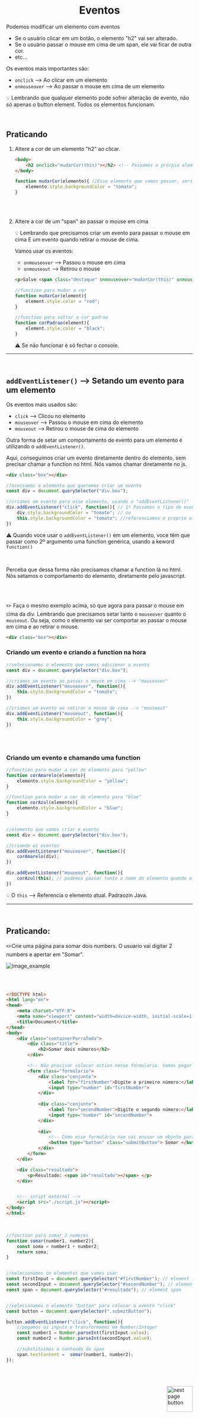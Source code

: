 <h1 align="center">
    Eventos
</h1>


Podemos modificar um elemento com eventos

- Se o usuário clicar em um botão, o elemento "h2" vai ser alterado.
- Se o usuário passar o mouse em cima de um span, ele vai ficar de outra cor.
- etc...

Os eventos mais importantes são:

- `onclick` --> Ao clicar em um elemento
- `onmouseover` --> Ao passar o mouse em cima de um elemento

💡 Lembrando que qualquer elemento pode sofrer alteração de evento, não só apenas o button element. Todos os elementos funcionam.


<br>

## Praticando

1. Altere a cor de um elemento "h2" ao clicar.

    ```html
    <body>
        <h2 onclick="mudarCor(this)"></h2> <!-- Passamos o prórpio elemento, utilizando this -->
    </body>
    ```

    ```js
    function mudarCor(elemento){ //Esse elemento que vamos passar, seria um "document.querySelector("h2")". Só que ao inves disso, vamos usar o "this" para referenciar o próprio elemento
        elemento.style.backgroundColor = "tomato";
    }
    ```


<br>
<br>

2. Altere a cor de um "span" ao passar o mouse em cima

    💡 Lembrando que precisamos criar um evento para passar o mouse em cima E um evento quando retirar o mouse de cima.

    Vamos usar os eventos:
    - `onmouseover` --> Passou o mouse em cima
    - `onmouseout` --> Retirou o mouse


    ```html
    <p>Salve <span class="destaque" onmouseover="mudarCor(this)" onmouseout="corPadrao(this)" >zicas</span> bolados</p>
    ```

    ```js
    //function para mudar a cor
    function mudarCor(element){
        element.style.color = "red";
    }

    //function para voltar a cor padrao
    function corPadrao(element){
        element.style.color = "black";
    }
    ```

    ⚠️ Se não funcionar é só fechar o console.


<hr>
<br>

## `addEventListener()` --> Setando um evento para um elemento

Os eventos mais usados são:

- `click` --> Clicou no elemento
- `mouseover` --> Passou o mouse em cima do elemento
- `mouseout` --> Retirou o mouse de cima do elemento

Outra forma de setar um comportamento de evento para um elemento é utilizando o `addEventListener()`. 

Aqui, conseguimos criar um evento diretamente dentro do elemento, sem precisar chamar a function no html. Nós vamos chamar diretamente no js.


```html
<div class="box"></div>
```


```js
//acessamos o elemento que queremos criar um evento
const div = document.querySelector("div.box");

//criamos um evento para esse elemento, usando o "addEventListener()"
div.addEventListener("click", function(){ // 1º Passamos o tipo de evento,  2º Passamos uma function().
    div.style.backgroundColor = "tomato"; // ou
    this.style.backgroundColor = "tomato"; //referenciamos o proprio elemento com o "this" 
})
```

⚠️ Quando voce usar o `addEventListener()` em um elemento, voce têm que passar como 2º argumento uma function genérica, usando a keword `function()`


<br>

Perceba que dessa forma não precisamos chamar a function lá no html. Nós setamos o comportamento do elemento, diretamente pelo javascript.


<br>
<br>

✏️ Faça o mesmo exemplo acima, só que agora para passar o mouse em cima da div. Lembrando que precisamos setar tanto o `mouseover` quanto o `mouseout`. Ou seja, como o elemento vai ser comportar ao passar o mouse em cima e ao retirar o mouse.


```html
<div class="box"></div>
```

### Criando um evento e criando a function na hora

```js
//selecionamos o elemento que vamos adicionar o evento
const div = document.querySelector("div.box");

//criamos um evento ao passar o mouse em cima --> "mouseover"
div.addEventListener("mouseover", function(){
    this.style.backgroundColor = "tomato";
})

//criamos um evento ao retirar o mouse de cima --> "mouseout"
div.addEventListener("mouseout", function(){
    this.style.backgroundColor = "grey";
})
```


<br>
<br>

### Criando um evento e chamando uma function
```js
//function para mudar a cor do elemento para "yellow"
function corAmarelo(elemento){
    elemento.style.backgroundColor = "yellow";
}

//function para mudar a cor do elemento para "blue"
function corAzul(elemento){
    elemento.style.backgroundColor = "blue";
}


//elemento que vamos criar o evento
const div = document.querySelector("div.box");

//criando os eventos
div.addEventListener("mouseover", function(){
    corAmarelo(div);
})

div.addEventListener("mouseout", function(){
    corAzul(this); // podemos passar tanto o nome do elemento quando o this, pois estamos dentro dele.
})
```

💡 O `this` --> Referencia o elemento atual. Padraozin Java.

<hr>
<br>

## Praticando:

✏️Crie uma página para somar dois numbers. O usuario vai digitar 2 numbers e apertar em "Somar".

![image_example](../images/sum_two_numbers_exercise.png)

<br>
<br>

```html
<!DOCTYPE html>
<html lang="en">
<head>
    <meta charset="UTF-8">
    <meta name="viewport" content="width=device-width, initial-scale=1.0">
    <title>Document</title>
</head>
<body>
    <div class="containerPorraToda">
        <div class="title">
            <h2>Somar dois números</h2>
        </div>

        <!-- Não precisar colocar action nesse formulario. Vamos pegar os valores inputados diretamente -->
        <form class="formulario">
            <div class="conjunto">
                <label for="firstNumber">Digite o primeiro número:</label>
                <input type="number" id="firstNumber">
            </div>
    
            <div class="conjunto">
                <label for="secondNumber">Digite o segundo número:</label>
                <input type="number" id="secondNumber">
            </div> 
    
            <div>
                <!-- Como esse formulário nao vai enviar um objeto para nenhum lugar, o tipo do button vai ser "button" mesmo -->
                <button type="button" class="submitButton"> Somar </button> 
            </div>
        </form>
    </div>

    <div class="resultado">
        <p>Resultado: <span id="resultado"></span> </p>
    </div>


    <!-- script external -->
    <script src="./script.js"></script>
</body>
</html>
```

<br>

```js
//function para somar 2 numeros
function somar(number1, number2){
    const soma = number1 + number2;
    return soma;
}


//selecionamos os elementos que vamos usar
const firstInput = document.querySelector("#firstNumber"); // element input
const secondInput = document.querySelector("#secondNumber"); // element input 
const span = document.querySelector("#resultado"); // element span


//selecionamos o elemento "button" para colocar o evento "click"
const button = document.querySelector(".submitButton");

button.addEventListener("click", function(){
    //pegamos os inputs e transformamos em Number/Integer
    const number1 = Number.parseInt(firstInput.value);
    const number2 = Number.parseInt(secondInput.value);

    //substituimos o conteudo do span
    span.textContent =  somar(number1, number2);
});
```

<br>
<br>

<!-- next page button -->

[<img src="https://img.icons8.com/?size=512&id=47092&format=png" alt="next page button" width="70px" align="right">](../8.dom/6.clonar_um_elemento.md)